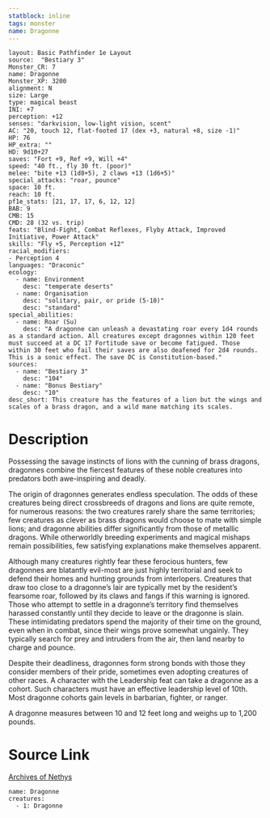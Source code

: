 ```yaml
---
statblock: inline
tags: monster
name: Dragonne
---
```

```statblock
layout: Basic Pathfinder 1e Layout
source:  "Bestiary 3"
Monster_CR: 7
name: Dragonne
Monster_XP: 3200
alignment: N
size: Large
type: magical beast
INI: +7
perception: +12
senses: "darkvision, low-light vision, scent"
AC: "20, touch 12, flat-footed 17 (dex +3, natural +8, size -1)"
HP: 76
HP_extra: ""
HD: 9d10+27
saves: "Fort +9, Ref +9, Will +4"
speed: "40 ft., fly 30 ft. (poor)"
melee: "bite +13 (1d8+5), 2 claws +13 (1d6+5)"
special_attacks: "roar, pounce"
space: 10 ft.
reach: 10 ft.
pf1e_stats: [21, 17, 17, 6, 12, 12]
BAB: 9
CMB: 15
CMD: 28 (32 vs. trip)
feats: "Blind-Fight, Combat Reflexes, Flyby Attack, Improved Initiative, Power Attack"
skills: "Fly +5, Perception +12"
racial_modifiers:
- Perception 4
languages: "Draconic"
ecology:
  - name: Environment
    desc: "temperate deserts"
  - name: Organisation
    desc: "solitary, pair, or pride (5-10)"
    desc: "standard"
special_abilities:
  - name: Roar (Su)
    desc: "A dragonne can unleash a devastating roar every 1d4 rounds as a standard action. All creatures except dragonnes within 120 feet must succeed at a DC 17 Fortitude save or become fatigued. Those within 30 feet who fail their saves are also deafened for 2d4 rounds. This is a sonic effect. The save DC is Constitution-based."
sources:
  - name: "Bestiary 3"
    desc: "104"
  - name: "Bonus Bestiary"
    desc: "10"
desc_short: This creature has the features of a lion but the wings and scales of a brass dragon, and a wild mane matching its scales.
```
# Description
Possessing the savage instincts of lions with the cunning of brass dragons, dragonnes combine the fiercest features of these noble creatures into predators both awe-inspiring and deadly.

The origin of dragonnes generates endless speculation. The odds of these creatures being direct crossbreeds of dragons and lions are quite remote, for numerous reasons: the two creatures rarely share the same territories; few creatures as clever as brass dragons would choose to mate with simple lions; and dragonne abilities differ significantly from those of metallic dragons. While otherworldly breeding experiments and magical mishaps remain possibilities, few satisfying explanations make themselves apparent.

Although many creatures rightly fear these ferocious hunters, few dragonnes are blatantly evil-most are just highly territorial and seek to defend their homes and hunting grounds from interlopers. Creatures that draw too close to a dragonne’s lair are typically met by the resident’s fearsome roar, followed by its claws and fangs if this warning is ignored. Those who attempt to settle in a dragonne’s territory find themselves harassed constantly until they decide to leave or the dragonne is slain. These intimidating predators spend the majority of their time on the ground, even when in combat, since their wings prove somewhat ungainly. They typically search for prey and intruders from the air, then land nearby to charge and pounce.

Despite their deadliness, dragonnes form strong bonds with those they consider members of their pride, sometimes even adopting creatures of other races. A character with the Leadership feat can take a dragonne as a cohort. Such characters must have an effective leadership level of 10th. Most dragonne cohorts gain levels in barbarian, fighter, or ranger.

A dragonne measures between 10 and 12 feet long and weighs up to 1,200 pounds.
# Source Link
[Archives of Nethys](https://aonprd.com/MonsterDisplay.aspx?ItemName=Dragonne)
```encounter-table
name: Dragonne
creatures:
  - 1: Dragonne
```
